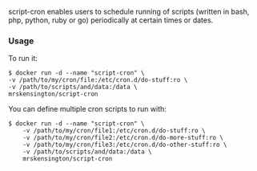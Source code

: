 script-cron enables users to schedule running of scripts (written in bash, php, python, ruby or go) periodically at certain times or dates.

### Usage
To run it:

    $ docker run -d --name "script-cron" \
	-v /path/to/my/cron/file:/etc/cron.d/do-stuff:ro \
	-v /path/to/scripts/and/data:/data \
	mrskensington/script-cron

You can define multiple cron scripts to run with:

    $ docker run -d --name "script-cron" \
        -v /path/to/my/cron/file1:/etc/cron.d/do-stuff:ro \
        -v /path/to/my/cron/file2:/etc/cron.d/do-more-stuff:ro \
        -v /path/to/my/cron/file3:/etc/cron.d/do-other-stuff:ro \
        -v /path/to/scripts/and/data:/data \
        mrskensington/script-cron

